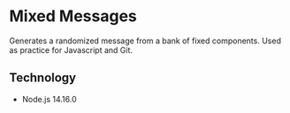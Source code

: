# Mixed Messages
Generates a randomized message from a bank of fixed components. Used as practice for Javascript and Git.

## Technology
+ Node.js 14.16.0